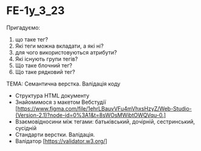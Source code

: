 # FE-1y_3_23

Пригадуємо:

1. що таке тег?
2. Які теги можна вкладати, а які ні?
3. для чого використовуються атрибути?
4. Які існують групи тегів?
5. Що таке блочний тег?
6. Що таке рядковий тег?

ТЕМА: Семантична верстка. Валідація коду

- Структура HTML документу
- Знайомимося з макетом Вебстудії
  [https://www.figma.com/file/1ehrLBauvVFu4mVhxsHzyZ/Web-Studio-(Version-2.1)?node-id=0%3A1&t=8sWOsMWibtOWQVqu-0.]
- Взаємовідносини між тегами: батьківський, дочірній, сестринський, сусідній
- Стандарти верстки. Валідація.
- Валідатор [https://validator.w3.org/]
